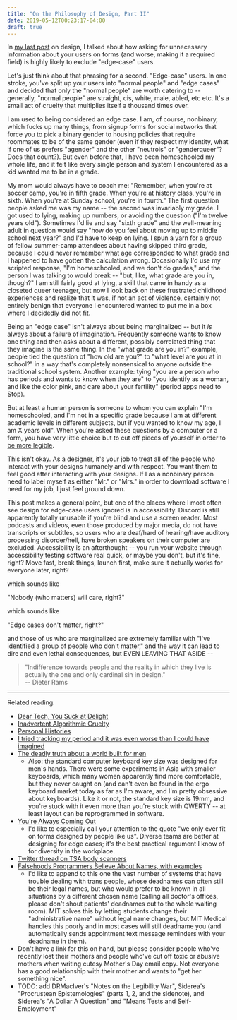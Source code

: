 ```yaml
---
title: "On the Philosophy of Design, Part II"
date: 2019-05-12T00:23:17-04:00
draft: true
---
```


In [my last post](/posts/design_philosophy_01/) on design, I talked about how asking for unnecessary information about your users on forms (and worse, making it a required field) is highly likely to exclude "edge-case" users.  

Let's just think about that phrasing for a second.  "Edge-case" users.  In one stroke, you've split up your users into "normal people" and "edge cases" and decided that only the "normal people" are worth catering to -- generally, "normal people" are straight, cis, white, male, abled, etc etc.  It's a small act of cruelty that multiplies itself a thousand times over.  

I am used to being considered an edge case.  I am, of course, nonbinary, which fucks up many things, from signup forms for social networks that force you to pick a binary gender to housing policies that require roommates to be of the same gender (even if they respect my identity, what if one of us prefers "agender" and the other "neutrois" or "genderqueer"?  Does that count?).  But even before that, I have been homeschooled my whole life, and it felt like every single person and system I encountered as a kid wanted me to be in a grade.  

My mom would always have to coach me: "Remember, when you're at soccer camp, you're in fifth grade.  When you're at history class, you're in sixth.  When you're at Sunday school, you're in fourth."  The first question people asked me was my name -- the second was invariably my grade.  I got used to lying, making up numbers, or avoiding the question ("I'm twelve years old").  Sometimes I'd lie and say "sixth grade" and the well-meaning adult in question would say "how do you feel about moving up to middle school next year?" and I'd have to keep on lying.  I spun a yarn for a group of fellow summer-camp attendees about having skipped third grade, because I could never remember what age corresponded to what grade and I happened to have gotten the calculation wrong.  Occasionally I'd use my scripted response, "I'm homeschooled, and we don't do grades," and the person I was talking to would break -- "but, like, what grade are you in, though?"  I am still fairly good at lying, a skill that came in handy as a closeted queer teenager, but now I look back on these frustrated childhood experiences and realize that it was, if not an act of violence, certainly not entirely benign that everyone I encountered wanted to put me in a box where I decidedly did not fit.  

Being an "edge case" isn't always about being marginalized -- but it *is* always about a failure of imagination.  Frequently someone wants to know one thing and then asks about a different, possibly correlated thing that they imagine is the same thing.  In the "what grade are you in?" example, people tied the question of "how old are you?" to "what level are you at in school?" in a way that's completely nonsensical to anyone outside the traditional school system.  Another example: tying "you are a person who has periods and wants to know when they are" to "you identify as a woman, and like the color pink, and care about your fertility" (period apps need to Stop).  

But at least a human person is someone to whom you can explain "I'm homeschooled, and I'm not in a specific grade because I am at different academic levels in different subjects, but if you wanted to know my age, I am X years old".  When you're asked these questions by a computer or a form, you have very little choice but to cut off pieces of yourself in order to [be more legible](https://slatestarcodex.com/2017/03/16/book-review-seeing-like-a-state/).  

This isn't okay.  As a designer, it's your job to treat all of the people who interact with your designs humanely and with respect.  You want them to feel good after interacting with your designs.  If I as a nonbinary person need to label myself as either "Mr." or "Mrs." in order to download software I need for my job, I just feel ground down.  

This post makes a general point, but one of the places where I most often see design for edge-case users ignored is in accessibility.  Discord is still apparently totally unusable if you're blind and use a screen reader.  Most podcasts and videos, even those produced by major media, do not have transcripts or subtitles, so users who are deaf/hard of hearing/have auditory processing disorder/hell, have broken speakers on their computer are excluded.  Accessibility is an afterthought -- you run your website through accessibility testing software real quick, or maybe you don't, but it's fine, right?  Move fast, break things, launch first, make sure it actually works for everyone later, right?  

which sounds like

"Nobody (who matters) will care, right?"

which sounds like

"Edge cases don't matter, right?"

and those of us who are marginalized are extremely familiar with "I've identified a group of people who don't matter," and the way it can lead to dire and even lethal consequences, but EVEN LEAVING THAT ASIDE --

> "Indifference towards people and the reality in which they live is actually the one and only cardinal sin in design."  
> -- Dieter Rams

---

Related reading:

 * [Dear Tech, You Suck at Delight](https://medium.com/talking-microcopy-writing-ux/dear-tech-you-suck-at-delight-86382d101575)
 * [Inadvertent Algorithmic Cruelty](http://meyerweb.com/eric/thoughts/2014/12/24/inadvertent-algorithmic-cruelty/)
 * [Personal Histories](http://www.sarawb.com/2015/01/13/personal-histories/)
 * [I tried tracking my period and it was even worse than I could have imagined](https://medium.com/@maggied/i-tried-tracking-my-period-and-it-was-even-worse-than-i-could-have-imagined-bb46f869f45)
 * [The deadly truth about a world built for men](https://www.theguardian.com/lifeandstyle/2019/feb/23/truth-world-built-for-men-car-crashes)
    * Also: the standard computer keyboard key size was designed for men's hands.  There were some experiments in Asia with smaller keyboards, which many women apparently find more comfortable, but they never caught on (and can't even be found in the ergo keyboard market today as far as I'm aware, and I'm pretty obsessive about keyboards).  Like it or not, the standard key size is 19mm, and you're stuck with it even more than you're stuck with QWERTY -- at least layout can be reprogrammed in software.  
 * [You're Always Coming Out](https://thefourthvine.tumblr.com/post/81447259791/youre-always-coming-out)
    * I'd like to especially call your attention to the quote "we only ever fit on forms designed by people like us".  Diverse teams are better at designing for edge cases; it's the best practical argument I know of for diversity in the workplace.  
 * [Twitter thread on TSA body scanners](https://twitter.com/DataPup_/status/1118516662305685504)
 * [Falsehoods Programmers Believe About Names, with examples](https://shinesolutions.com/2018/01/08/falsehoods-programmers-believe-about-names-with-examples/)
    * I'd like to append to this one the vast number of systems that have trouble dealing with trans people, whose deadnames can often still be their legal names, but who would prefer to be known in all situations by a different chosen name (calling all doctor's offices, please don't shout patients' deadnames out to the whole waiting room).  MIT solves this by letting students change their "administrative name" without legal name changes, but MIT Medical handles this poorly and in most cases will still deadname you (and automatically sends appointment text message reminders with your deadname in them).  
 * Don't have a link for this on hand, but please consider people who've recently lost their mothers and people who've cut off toxic or abusive mothers when writing cutesy Mother's Day email copy.  Not everyone has a good relationship with their mother and wants to "get her something nice".  
 * TODO: add DRMacIver's "Notes on the Legibility War", Siderea's "Procrustean Epistemologies" (parts 1, 2, and the sidenote), and Siderea's "A Dollar A Question" and "Means Tests and Self-Employment"

